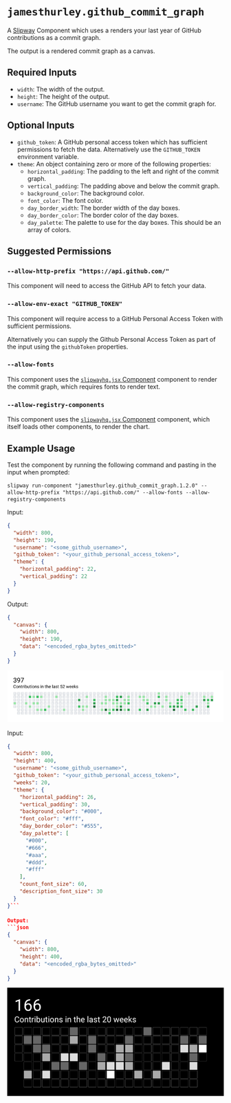# `jamesthurley.github_commit_graph`

A [Slipway](https://slipway.co/) Component which uses a renders your last year
of GitHub contributions as a commit graph.

The output is a rendered commit graph as a canvas.

## Required Inputs

- `width`: The width of the output.
- `height`: The height of the output.
- `username`: The GitHub username you want to get the commit graph for.

## Optional Inputs

- `github_token`: A GitHub personal access token which has sufficient permissions to fetch the data.
Alternatively use the `GITHUB_TOKEN` environment variable.
- `theme`: An object containing zero or more of the following properties:
  - `horizontal_padding`: The padding to the left and right of the commit graph.
  - `vertical_padding`: The padding above and below the commit graph.
  - `background_color`: The background color.
  - `font_color`: The font color.
  - `day_border_width`: The border width of the day boxes.
  - `day_border_color`: The border color of the day boxes.
  - `day_palette`: The palette to use for the day boxes. This should be an array of colors.

## Suggested Permissions

### `--allow-http-prefix "https://api.github.com/"`

This component will need to access the GitHub API to fetch your data.

### `--allow-env-exact "GITHUB_TOKEN"`

This component will require access to a GitHub Personal Access Token with sufficient permissions.

Alternatively you can supply the Github Personal Access Token as part of the input
using the `githubToken` properties.

### `--allow-fonts`

This component uses the [`slipwayhq.jsx` Component](https://github.com/slipwayhq/slipway_jsx) component 
to render the commit graph, which requires fonts to render text.

### `--allow-registry-components`

This component uses the [`slipwayhq.jsx` Component](https://github.com/slipwayhq/slipway_jsx) component,
which itself loads other components, to render the chart.

## Example Usage

Test the component by running the following command and pasting in the input when prompted:
```
slipway run-component "jamesthurley.github_commit_graph.1.2.0" --allow-http-prefix "https://api.github.com/" --allow-fonts --allow-registry-components
```

Input:
```json
{
  "width": 800,
  "height": 190,
  "username": "<some_github_username>",
  "github_token": "<your_github_personal_access_token>",
  "theme": {
    "horizontal_padding": 22,
    "vertical_padding": 22
  }
}
```

Output:
```json
{
  "canvas": {
    "width": 800,
    "height": 190,
    "data": "<encoded_rgba_bytes_omitted>"
  }
}
```

![Example Output](example-output.png)



Input:
```json
{
  "width": 800,
  "height": 400,
  "username": "<some_github_username>",
  "github_token": "<your_github_personal_access_token>",
  "weeks": 20,
  "theme": {
    "horizontal_padding": 26,
    "vertical_padding": 30,
    "background_color": "#000",
    "font_color": "#fff",
    "day_border_color": "#555",
    "day_palette": [
      "#000",
      "#666",
      "#aaa",
      "#ddd",
      "#fff"
    ],
    "count_font_size": 60,
    "description_font_size": 30
  }
}```

Output:
```json
{
  "canvas": {
    "width": 800,
    "height": 400,
    "data": "<encoded_rgba_bytes_omitted>"
  }
}
```

![Example Output](example-output-dark.png)